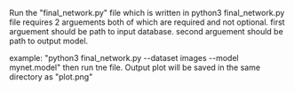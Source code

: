 Run the "final_network.py" file which is written in python3
final_network.py file requires 2 arguements both of which are required and not optional.
first arguement should be path to input database.
second arguement should be path to output model.

example: "python3 final_network.py --dataset images --model mynet.model"
then run tne file.
Output plot will be saved in the same directory as "plot.png"

